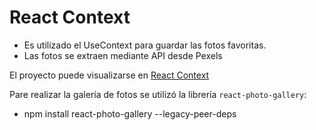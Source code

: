 # React Context

* Es utilizado el UseContext para guardar las fotos favoritas.
* Las fotos se extraen mediante API desde Pexels

El proyecto puede visualizarse en [React Context](https://dtellogaete.github.io/react-context/)

Pare realizar la galería de fotos se utilizó la librería `react-photo-gallery`:
* npm install react-photo-gallery --legacy-peer-deps
